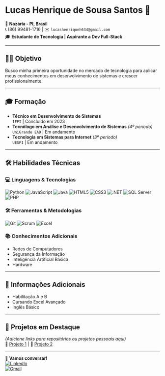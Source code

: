 # Lucas Henrique de Sousa Santos 🚀

📍 **Nazária - PI, Brasil**  
📞 (86) 99481-1716 | ✉️ `lucashenriqueh634@gmail.com`  
🎓 **Estudante de Tecnologia | Aspirante a Dev Full-Stack**

---

## 👨‍💻 Objetivo  
Busco minha primeira oportunidade no mercado de tecnologia para aplicar meus conhecimentos em desenvolvimento de sistemas e crescer profissionalmente.

---

## 🎓 Formação  
- **Técnico em Desenvolvimento de Sistemas**  
  `IFPI` | Concluído em 2023  
- **Tecnólogo em Análise e Desenvolvimento de Sistemas** *(4º período)*  
  `UniGrande EAD` | Em andamento  
- **Tecnologia em Sistemas para Internet** *(3º período)*  
  `UESPI` | Em andamento  

---

## 🛠️ Habilidades Técnicas  

### 💻 Linguagens & Tecnologias  
![Python](https://img.shields.io/badge/Python-3776AB?style=for-the-badge&logo=python&logoColor=white)
![JavaScript](https://img.shields.io/badge/JavaScript-F7DF1E?style=for-the-badge&logo=javascript&logoColor=black)
![Java](https://img.shields.io/badge/Java-007396?style=for-the-badge&logo=openjdk&logoColor=white)
![HTML5](https://img.shields.io/badge/HTML5-E34F26?style=for-the-badge&logo=html5&logoColor=white)
![CSS3](https://img.shields.io/badge/CSS3-1572B6?style=for-the-badge&logo=css3&logoColor=white)
![.NET](https://img.shields.io/badge/.NET-512BD4?style=for-the-badge&logo=dotnet&logoColor=white)
![SQL Server](https://img.shields.io/badge/SQL_Server-CC2927?style=for-the-badge&logo=microsoft-sql-server&logoColor=white)
![PHP](https://img.shields.io/badge/PHP-777BB4?style=for-the-badge&logo=php&logoColor=white)

### 🛠️ Ferramentas & Metodologias  
![Git](https://img.shields.io/badge/Git-F05032?style=for-the-badge&logo=git&logoColor=white)
![Scrum](https://img.shields.io/badge/Scrum-6DB33F?style=for-the-badge&logo=scrumalliance&logoColor=white)
![Excel](https://img.shields.io/badge/Excel-217346?style=for-the-badge&logo=microsoft-excel&logoColor=white)

### 📚 Conhecimentos Adicionais  
- Redes de Computadores  
- Segurança da Informação  
- Inteligência Artificial Básica  
- Hardware  

---

## 📌 Informações Adicionais  
- Habilitação A e B  
- Cursando Excel Avançado  
- Inglês Básico  

---

## 🌟 Projetos em Destaque  
*(Adicione links para repositórios ou projetos pessoais aqui)*  
🔗 [Projeto 1]() | 🔗 [Projeto 2]()  

---

📢 **Vamos conversar!**  
[![LinkedIn](https://img.shields.io/badge/LinkedIn-0077B5?style=for-the-badge&logo=linkedin&logoColor=white)](https://www.linkedin.com/in/seu-perfil)  
[![Gmail](https://img.shields.io/badge/Gmail-D14836?style=for-the-badge&logo=gmail&logoColor=white)](mailto:lucashenriqueh634@gmail.com)
